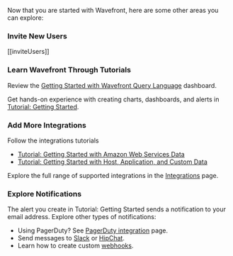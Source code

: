 Now that you are started with Wavefront, here are some other areas you can explore:

### Invite New Users

[[inviteUsers]]

### Learn Wavefront Through Tutorials

Review the [Getting Started with Wavefront Query Language](/dashboard/intro-to-ts-language) dashboard.

Get hands-on experience with creating charts, dashboards, and alerts in [Tutorial: Getting Started](https://community.wavefront.com/docs/DOC-1248).


### Add More Integrations

Follow the integrations tutorials

- [Tutorial: Getting Started with Amazon Web Services Data](https://community.wavefront.com/docs/DOC-1280)
- [Tutorial: Getting Started with Host, Application, and Custom Data](https://community.wavefront.com/docs/DOC-1281)
 
Explore the full range of supported integrations in the [Integrations](/integrations) page.

### Explore Notifications

The alert you create in Tutorial: Getting Started sends a notification to your email address. Explore other types of notifications:

- Using PagerDuty? See [PagerDuty integration](/integrations/pagerduty) page.
- Send messages to [Slack](/integrations/slack) or [HipChat](/integrations/hipchat).
- Learn how to create custom [webhooks](https://community.wavefront.com/docs/DOC-1054).